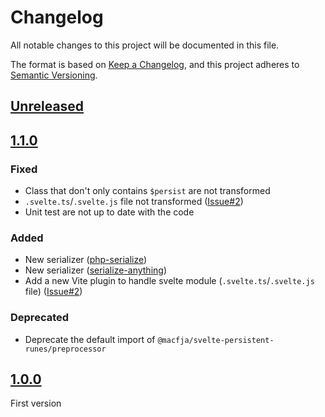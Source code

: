 # Changelog

All notable changes to this project will be documented in this file.

The format is based on [Keep a Changelog](https://keepachangelog.com/en/1.1.0/),
and this project adheres to [Semantic Versioning](https://semver.org/spec/v2.0.0.html).

## [Unreleased]

## [1.1.0]

### Fixed

- Class that don't only contains `$persist` are not transformed
- `.svelte.ts`/`.svelte.js` file not transformed ([Issue#2])
- Unit test are not up to date with the code

### Added

- New serializer ([php-serialize](https://www.npmjs.com/package/php-serialize))
- New serializer ([serialize-anything](https://www.npmjs.com/package/serialize-anything))
- Add a new Vite plugin to handle svelte module (`.svelte.ts`/`.svelte.js` file) ([Issue#2])

### Deprecated

- Deprecate the default import of `@macfja/svelte-persistent-runes/preprocessor`

## [1.0.0]

First version

[unreleased]: https://github.com/MacFJA/svelte-persistent-runes/compare/1.0.0...HEAD
[1.1.0]: https://github.com/MacFJA/svelte-persistent-runes/compare/1.0.0...1.1.0
[1.0.0]: https://github.com/MacFJA/svelte-persistent-runes/releases/tag/1.0.0

[Issue#2]: https://github.com/MacFJA/svelte-persistent-runes/issues/2
